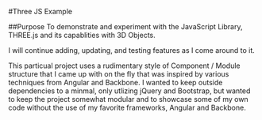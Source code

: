 #Three JS Example

##Purpose
To demonstrate and experiment with the JavaScript Library, THREE.js and its capablities with 3D Objects.

I will continue adding, updating, and testing features as I come around to it.

This particual project uses a rudimentary style of Component / Module structure that I came up with on the fly that was inspired by various techniques from Angular and Backbone. I wanted to keep outside dependencies to 
a minmal, only utlizing jQuery and Bootstrap, but wanted to keep the project somewhat modular and to showcase some of my own code without the use of my favorite frameworks, Angular and Backbone.
